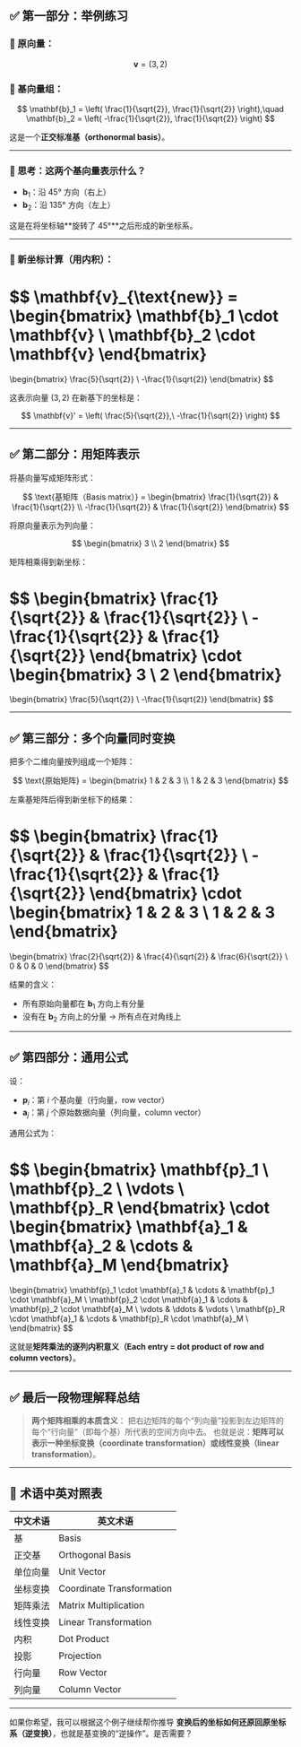 ## ✅ 第一部分：举例练习

### 📌 原向量：

$$
\mathbf{v} = (3, 2)
$$

### 📌 基向量组：

$$
\mathbf{b}_1 = \left( \frac{1}{\sqrt{2}}, \frac{1}{\sqrt{2}} \right),\quad
\mathbf{b}_2 = \left( -\frac{1}{\sqrt{2}}, \frac{1}{\sqrt{2}} \right)
$$

这是一个**正交标准基（orthonormal basis）**。

---

### 🧠 思考：这两个基向量表示什么？

* $\mathbf{b}_1$：沿 45° 方向（右上）
* $\mathbf{b}_2$：沿 135° 方向（左上）

这是在将坐标轴\*\*旋转了 45°\*\*之后形成的新坐标系。

---

### 📌 新坐标计算（用内积）：

$$
\mathbf{v}_{\text{new}} =
\begin{bmatrix}
\mathbf{b}_1 \cdot \mathbf{v} \\
\mathbf{b}_2 \cdot \mathbf{v}
\end{bmatrix}
=
\begin{bmatrix}
\frac{5}{\sqrt{2}} \\
-\frac{1}{\sqrt{2}}
\end{bmatrix}
$$

这表示向量 $(3,2)$ 在新基下的坐标是：

$$
\mathbf{v}' = \left( \frac{5}{\sqrt{2}},\ -\frac{1}{\sqrt{2}} \right)
$$

---

## ✅ 第二部分：用矩阵表示

将基向量写成矩阵形式：

$$
\text{基矩阵（Basis matrix）} =
\begin{bmatrix}
\frac{1}{\sqrt{2}} & \frac{1}{\sqrt{2}} \\
-\frac{1}{\sqrt{2}} & \frac{1}{\sqrt{2}}
\end{bmatrix}
$$

将原向量表示为列向量：

$$
\begin{bmatrix}
3 \\
2
\end{bmatrix}
$$

矩阵相乘得到新坐标：

$$
\begin{bmatrix}
\frac{1}{\sqrt{2}} & \frac{1}{\sqrt{2}} \\
-\frac{1}{\sqrt{2}} & \frac{1}{\sqrt{2}}
\end{bmatrix}
\cdot
\begin{bmatrix}
3 \\
2
\end{bmatrix}
=
\begin{bmatrix}
\frac{5}{\sqrt{2}} \\
-\frac{1}{\sqrt{2}}
\end{bmatrix}
$$

---

## ✅ 第三部分：多个向量同时变换

把多个二维向量按列组成一个矩阵：

$$
\text{原始矩阵} =
\begin{bmatrix}
1 & 2 & 3 \\
1 & 2 & 3
\end{bmatrix}
$$

左乘基矩阵后得到新坐标下的结果：

$$
\begin{bmatrix}
\frac{1}{\sqrt{2}} & \frac{1}{\sqrt{2}} \\
-\frac{1}{\sqrt{2}} & \frac{1}{\sqrt{2}}
\end{bmatrix}
\cdot
\begin{bmatrix}
1 & 2 & 3 \\
1 & 2 & 3
\end{bmatrix}
=
\begin{bmatrix}
\frac{2}{\sqrt{2}} & \frac{4}{\sqrt{2}} & \frac{6}{\sqrt{2}} \\
0 & 0 & 0
\end{bmatrix}
$$

结果的含义：

* 所有原始向量都在 $\mathbf{b}_1$ 方向上有分量
* 没有在 $\mathbf{b}_2$ 方向上的分量 → 所有点在对角线上

---

## ✅ 第四部分：通用公式

设：

* $\mathbf{p}_i$：第 $i$ 个基向量（行向量，row vector）
* $\mathbf{a}_j$：第 $j$ 个原始数据向量（列向量，column vector）

通用公式为：

$$
\begin{bmatrix}
\mathbf{p}_1 \\
\mathbf{p}_2 \\
\vdots \\
\mathbf{p}_R
\end{bmatrix}
\cdot
\begin{bmatrix}
\mathbf{a}_1 & \mathbf{a}_2 & \cdots & \mathbf{a}_M
\end{bmatrix}
=
\begin{bmatrix}
\mathbf{p}_1 \cdot \mathbf{a}_1 & \cdots & \mathbf{p}_1 \cdot \mathbf{a}_M \\
\mathbf{p}_2 \cdot \mathbf{a}_1 & \cdots & \mathbf{p}_2 \cdot \mathbf{a}_M \\
\vdots & \ddots & \vdots \\
\mathbf{p}_R \cdot \mathbf{a}_1 & \cdots & \mathbf{p}_R \cdot \mathbf{a}_M \\
\end{bmatrix}
$$

这就是**矩阵乘法的逐列内积意义（Each entry = dot product of row and column vectors）**。

---

## ✅ 最后一段物理解释总结

> **两个矩阵相乘的本质含义**：
> 把右边矩阵的每个“列向量”投影到左边矩阵的每个“行向量”（即每个基）所代表的空间方向中去。
> 也就是说：**矩阵可以表示一种坐标变换（coordinate transformation）或线性变换（linear transformation）**。

---

## 📘 术语中英对照表

| 中文术语 | 英文术语                      |
| ---- | ------------------------- |
| 基    | Basis                     |
| 正交基  | Orthogonal Basis          |
| 单位向量 | Unit Vector               |
| 坐标变换 | Coordinate Transformation |
| 矩阵乘法 | Matrix Multiplication     |
| 线性变换 | Linear Transformation     |
| 内积   | Dot Product               |
| 投影   | Projection                |
| 行向量  | Row Vector                |
| 列向量  | Column Vector             |

---

如果你希望，我可以根据这个例子继续帮你推导 **变换后的坐标如何还原回原坐标系（逆变换）**，也就是基变换的“逆操作”。是否需要？
